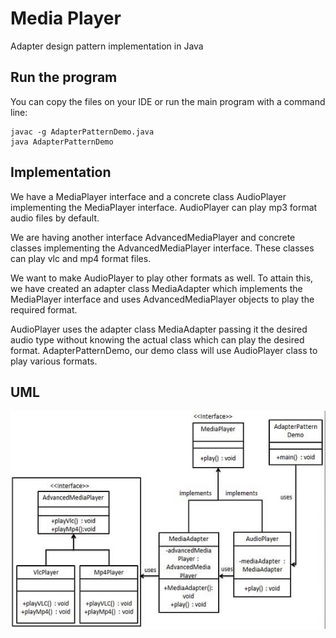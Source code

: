 Media Player
=============================

Adapter design pattern implementation in Java

Run the program
-----------------------------

You can copy the files on your IDE or run the main program with a command line:

	javac -g AdapterPatternDemo.java
	java AdapterPatternDemo

Implementation
-----------------------------

We have a MediaPlayer interface and a concrete class AudioPlayer implementing the MediaPlayer interface. AudioPlayer can play mp3 format audio files by default.

We are having another interface AdvancedMediaPlayer and concrete classes implementing the AdvancedMediaPlayer interface. These classes can play vlc and mp4 format files.

We want to make AudioPlayer to play other formats as well. To attain this, we have created an adapter class MediaAdapter which implements the MediaPlayer interface and uses AdvancedMediaPlayer objects to play the required format.

AudioPlayer uses the adapter class MediaAdapter passing it the desired audio type without knowing the actual class which can play the desired format. AdapterPatternDemo, our demo class will use AudioPlayer class to play various formats.

UML
-----------------------------

![Alt text](adapter_pattern_uml_diagram.jpg)
